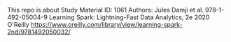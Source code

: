This repo is about
Study Material ID: 1061
Authors: Jules Damji et al.
978-1-492-05004-9
Learning Spark: Lightning-Fast Data Analytics, 2e 2020
O'Reilly
https://www.oreilly.com/library/view/learning-spark-2nd/9781492050032/
